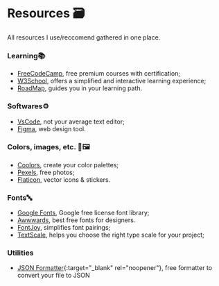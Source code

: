 
# Resources 🗃

All resources I use/reccomend gathered in one place.

### Learning📚

 - [FreeCodeCamp](https://www.freecodecamp.org/learn), free premium courses with certification;
 - [W3School](https://www.w3schools.com/), offers a simplified and interactive learning experience;
 - [RoadMap](https://roadmap.sh/), guides you in your learning path.

### Softwares⚙️

- [VsCode](https://code.visualstudio.com/), not your average text editor;
- [Figma](https://www.figma.com/), web design tool.

### Colors, images, etc.  🚥🖼

- [Coolors](https://coolors.co/), create your color palettes;
- [Pexels](https://www.pexels.com/it-it/), free photos;
- [Flaticon](https://www.flaticon.com/), vector icons & stickers.

### Fonts🔤 

- [Google Fonts](https://coolors.co/), Google free license font library;
- [Awwwards](https://www.awwwards.com/awwwards/collections/free-fonts/), best free fonts for designers.
- [FontJoy](https://fontjoy.com/), simplifies font pairings;
- [TextScale](https://www.flaticon.com/), helps you choose the right type scale for your project;

### Utilities

- [JSON Formatter](https://www.freeformatter.com/json-formatter.html){:target="_blank" rel="noopener"}, free formatter to convert your file to JSON
